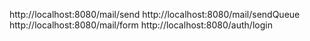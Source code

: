 http://localhost:8080/mail/send
http://localhost:8080/mail/sendQueue
http://localhost:8080/mail/form
http://localhost:8080/auth/login